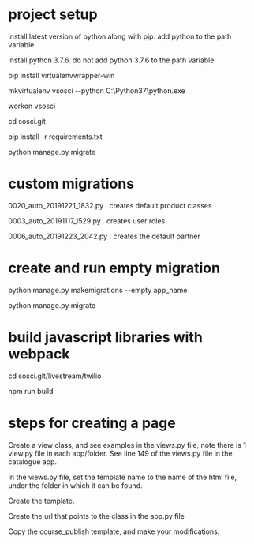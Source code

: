 # project setup

install latest version of python  along with pip. add python to the path variable

install python 3.7.6. do not add python 3.7.6 to the path variable

pip install virtualenvwrapper-win

mkvirtualenv vsosci --python C:\Python37\python.exe

workon vsosci

cd sosci.git

pip install -r requirements.txt

python manage.py migrate

# custom migrations

0020_auto_20191221_1832.py . creates default product classes

0003_auto_20191117_1529.py .  creates user roles

0006_auto_20191223_2042.py . creates the default partner

# create and run empty migration

python manage.py makemigrations --empty app_name

python manage.py migrate

# build javascript libraries with webpack

cd sosci.git/livestream/twilio

npm run build

# steps for creating a page

Create a view class, and see examples in the views.py file, note there is 1 view.py file in each app/folder.
See line 149 of the views.py file in the catalogue app.

In the views.py file, set the template name to the name of the html file, under the folder in which it can be found. 

Create the template. 

Create the url that points to the class in the app.py file 

Copy the course_publish template, and make your modifications. 

